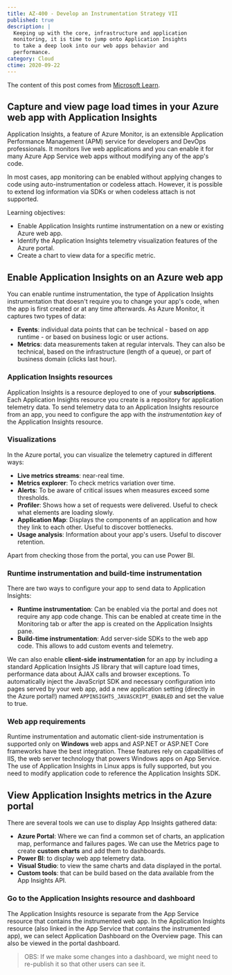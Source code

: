 ```yaml
---
title: AZ-400 - Develop an Instrumentation Strategy VII
published: true
description: |
  Keeping up with the core, infrastructure and application
  monitoring, it is time to jump onto Application Insights
  to take a deep look into our web apps behavior and
  performance.
category: Cloud
ctime: 2020-09-22
---
```


The content of this post comes from [Microsoft Learn](https://docs.microsoft.com/en-us/learn/modules/capture-page-load-times-application-insights/).

## Capture and view page load times in your Azure web app with Application Insights

Application Insights, a feature of Azure Monitor, is an extensible Application Performance Management (APM) service for developers and DevOps professionals. It monitors live web applications and you can enable it for many Azure App Service web apps without modifying any of the app's code.

In most cases, app monitoring can be enabled without applying changes to code using auto-instrumentation or codeless attach. However, it is possible to extend log information via SDKs or when codeless attach is not supported.

Learning objectives:
* Enable Application Insights runtime instrumentation on a new or existing Azure web app.
* Identify the Application Insights telemetry visualization features of the Azure portal.
* Create a chart to view data for a specific metric.

## Enable Application Insights on an Azure web app

You can enable runtime instrumentation, the type of Application Insights instrumentation that doesn't require you to change your app's code, when the app is first created or at any time afterwards. As Azure Monitor, it captures two types of data:

* **Events**: individual data points that can be technical - based on app runtime - or based on business logic or user actions.
* **Metrics**: data measurements taken at regular intervals. They can also be technical, based on the infrastructure (length of a queue), or part of business domain (clicks last hour).

### Application Insights resources

Application Insights is a resource deployed to one of your **subscriptions**. Each Application Insights resource you create is a repository for application telemetry data. To send telemetry data to an Application Insights resource from an app, you need to configure the app with the *instrumentation key* of the Application Insights resource.

### Visualizations

In the Azure portal, you can visualize the telemetry captured in different ways:
* **Live metrics streams**: near-real time.
* **Metrics explorer**: To check metrics variation over time.
* **Alerts**: To be aware of critical issues when measures exceed some thresholds.
* **Profiler**: Shows how a set of requests were delivered. Useful to check what elements are loading slowly.
* **Application Map**: Displays the components of an application and how they link to each other. Useful to discover bottlenecks.
* **Usage analysis**: Information about your app's users. Useful to discover retention.

Apart from checking those from the portal, you can use Power BI.

### Runtime instrumentation and build-time instrumentation

There are two ways to configure your app to send data to Application Insights:
* **Runtime instrumentation**: Can be enabled via the portal and does not require any app code change. This can be enabled at create time in the Monitoring tab or after the app is created on the Application Insights pane.
* **Build-time instrumentation**: Add server-side SDKs to the web app code. This allows to add custom events and telemetry.

We can also enable **client-side instrumentation** for an app by including a standard Application Insights JS library that will capture load times, performance data about AJAX calls and browser exceptions. To automatically inject the JavaScript SDK and necessary configuration into pages served by your web app, add a new application setting (directly in the Azure portal!) named `APPINSIGHTS_JAVASCRIPT_ENABLED` and set the value to true.

### Web app requirements

Runtime instrumentation and automatic client-side instrumentation is supported only on **Windows** web apps and ASP.NET or ASP.NET Core frameworks have the best integration. These features rely on capabilities of IIS, the web server technology that powers Windows apps on App Service. The use of Application Insights in Linux apps is fully supported, but you need to modify application code to reference the Application Insights SDK. 

## View Application Insights metrics in the Azure portal

There are several tools we can use to display App Insights gathered data:
* **Azure Portal**: Where we can find a common set of charts, an application map, performance and failures pages. We can use the Metrics page to create **custom charts** and add them to dashboards.
* **Power BI**: to display web app telemetry data.
* **Visual Studio**: to view the same charts and data displayed in the portal.
* **Custom tools**: that can be build based on the data available from the App Insights API.

### Go to the Application Insights resource and dashboard

The Application Insights resource is separate from the App Service resource that contains the instrumented web app. In the Application Insights resource (also linked in the App Service that contains the instrumented app), we can select Application Dashboard on the Overview page. This can also be viewed in the portal dashboard.

> OBS: If we make some changes into a dashboard, we might need to re-publish it so that other users can see it.
